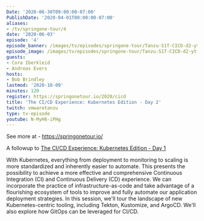 ```yaml
---
Date: '2020-06-30T09:00:00-07:00'
PublishDate: '2020-04-01T00:00:00-07:00'
aliases:
- /tv/springone-tour/4
date: '2020-06-03'
episode: '4'
episode_banner: /images/tv/episodes/springone-tour/Tanzu-S1T-CICD-d2-yt.jpg
episode_image: /images/tv/episodes/springone-tour/Tanzu-S1T-CICD-d2-yt.jpg
guests:
- Cora Iberkleid
- Andreas Evers
hosts:
- Bob Brindley
lastmod: '2020-10-09'
minutes: 120
register: https://springonetour.io/2020/cicd
title: 'The CI/CD Experience: Kubernetes Edition - Day 2'
twitch: vmwaretanzu
type: tv-episode
youtube: N-MyH6-iPHg
---
```


See more at - https://springonetour.io/

A followup to [The CI/CD Experience: Kubernetes Edition - Day 1](../0003)

With Kubernetes, everything from deployment to monitoring to scaling is more standardized and inherently easier to automate. This presents the possibility to achieve a more effective and comprehensive Continuous Integration (CI) and Continuous Delivery (CD) experience. We can incorporate the practice of infrastructure-as-code and take advantage of a flourishing ecosystem of tools to improve and fully automate our application deployment strategies. In this session, we'll tour the landscape of new Kubernetes-centric tooling, including Tekton, Kustomize, and ArgoCD. We'll also explore how GitOps can be leveraged for CI/CD.
